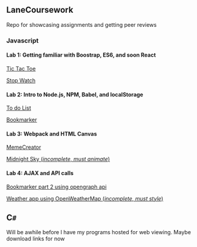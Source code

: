 ## LaneCoursework
Repo for showcasing assignments and getting peer reviews


### Javascript
#### Lab 1: Getting familiar with Boostrap, ES6, and soon React

[Tic Tac Toe](http://citstudent.lanecc.net/~blasherd702/ttt/)

[Stop Watch](http://citstudent.lanecc.net/~blasherd702/stopwatch/)

#### Lab 2: Intro to Node.js, NPM, Babel, and localStorage

[To do List](http://citstudent.lanecc.net/~blasherd702/todolist/)

[Bookmarker](http://citstudent.lanecc.net/~blasherd702/bookmarker/)

#### Lab 3: Webpack and HTML Canvas

[MemeCreator](http://citstudent.lanecc.net/~blasherd702/memeCreator/)

[Midnight Sky (*incomplete, must animate*)](http://citstudent.lanecc.net/~blasherd702/midnightSky/)

#### Lab 4: AJAX and API calls
 
[Bookmarker part 2 using opengraph api](http://citstudent.lanecc.net/~blasherd702/bookmarker/)

[Weather app using OpenWeatherMap (*incomplete, must style*)](http://citstudent.lanecc.net/~blasherd702/weather/)

## C`#`
Will be awhile before I have my programs hosted for web viewing. Maybe download links for now
